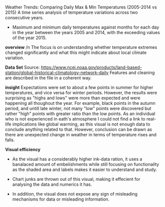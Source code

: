 Weather Trends: Comparing Daily Max & Min Temperatures (2005-2014 vs 2015)
A time series analysis of temperature variations across two consecutive years.
 * Maximum and minimum daily temperatures against months for each day in the year between the years 2005 and 2014, with the exceeding values of the year 2015.


**overview** /n
The focus is on understanding whether temperature extremes changed significantly and what this might indicate about local climate variation.


**Data Set**
Source: https://www.ncei.noaa.gov/products/land-based-station/global-historical-climatology-network-daily
Features and cleaning are described in the file in a coherent way.


**insight**
Expectations were set to about a few points in summer for higher temperatures, and vice versa for winter periods. However, the results were surprising as "highs and lows" were more than expected and were happening all thoughout the year. For example, black points in the autumn period, and untill late winter, not many "low" points were discovered but rather "high" points with greater ratio than the low points. As an individual who is not experienced in eath's atmosphere I could not find a link to real-life implications like global warming, as this visual is not enough data to conclude anything related to that. However, conclusion can be drawn as there are unexpected change in weather in terms of temperature rises and falls.

**Visual efficiency**
* As the visual has a considerably higher ink-data ration, it uses a banalaced amount of embelishments while still focusing on functionality as the shaded area and labels makes it easier to understand and study.

* Chart junks are thrown out of this visual, making it effecient for analysing the data and numerics it has.

* In addition, the visual does not expose any sign of misleading mechanisms for data or misleading information.

